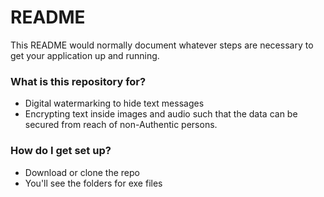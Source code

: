 # README #

This README would normally document whatever steps are necessary to get your application up and running.

### What is this repository for? ###
* Digital watermarking to hide text messages
* Encrypting text inside images and audio such that the data can be secured from reach of non-Authentic persons.

### How do I get set up? ###
* Download or clone the repo
* You'll see the folders for exe files
